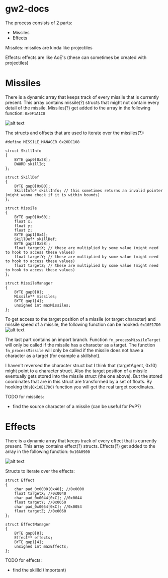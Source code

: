 # gw2-docs

The process consists of 2 parts:
- Missiles
- Effects

Missiles: missiles are kinda like projectiles

Effects: effects are like AoE's (these can sometimes be created with projectiles)

# Missiles

There is a dynamic array that keeps track of every missile that is currently present. 
This array contains missile(?) structs that might not contain every detail of the missile.
Missiles(?) get added to the array in the following function:
`0x0F1A1C0`

![alt text](https://image.prntscr.com/image/hMAwoQ6RRPSzRNbX1qqO1Q.png)

The structs and offsets that are used to iterate over the missiles(?):
```
#define MISSILE_MANAGER 0x20DC108

struct SkillInfo
{
	BYTE gap0[0x28];
	DWORD skillId;
};

struct SkillDef
{
	BYTE gap0[0xB0];
	SkillInfo* skillInfo; // this sometimes returns an invalid pointer (might wanna check if it is within bounds)
};

struct Missile
{
	BYTE gap0[0x60];
	float x;
	float y;
	float z;
	BYTE gap1[0x4];
	SkillDef* skillDef;
	BYTE gap2[0x58];
	float targetX; // these are multiplied by some value (might need to hook to access these values)
	float targetY; // these are multiplied by some value (might need to hook to access these values)
	float targetZ; // these are multiplied by some value (might need to hook to access these values)
};

struct MissileManager
{
	BYTE gap0[8];
	Missile** missiles;
	BYTE gap1[4];
	unsigned int maxMissiles;
};
```

To get access to the target position of a missile (or target character) and missile speed of a missile, 
the following function can be hooked: `0x10E17D0`
![alt text](https://i.ibb.co/nsbNpCV/img.png)

The last part contains an import branch. Function `fn_processMissileTarget` will only be called if the 
missile has a character as a target. The function `fn_processMissile` will only be called if the missile
does not have a character as a target (for example a skillshot).

I haven't reversed the character struct but I think that (targetAgent, 0x10) might point to a character struct.
Also the target position of a missile eventually gets stored into the missile struct (the one above). But
the stored coordinates that are in this struct are transformed by a set of floats. By hooking this(`0x10E17D0`) 
function you will get the real target coordinates.

TODO for missiles:
- find the source character of a missile (can be useful for PvP?)

# Effects

There is a dynamic array that keeps track of every effect that is currently present. This array contains effect(?) structs. Effects(?) get added to the array in the following function: `0x10A0900`

![alt text](https://image.prntscr.com/image/6kysouMLRFC8IkgSdcqvAQ.png)

Structs to iterate over the effects:
```
struct Effect
{
	char pad_0x0000[0x40]; //0x0000
	float targetX; //0x0040 
	char pad_0x0044[0xC]; //0x0044
	float targetY; //0x0050 
	char pad_0x0054[0xC]; //0x0054
	float targetZ; //0x0060 
};

struct EffectManager
{
	BYTE gap0[8];
	Effect** effects;
	BYTE gap1[4];
	unsigned int maxEffects;
};
```
TODO for effects:
- find the skillId (Important)

